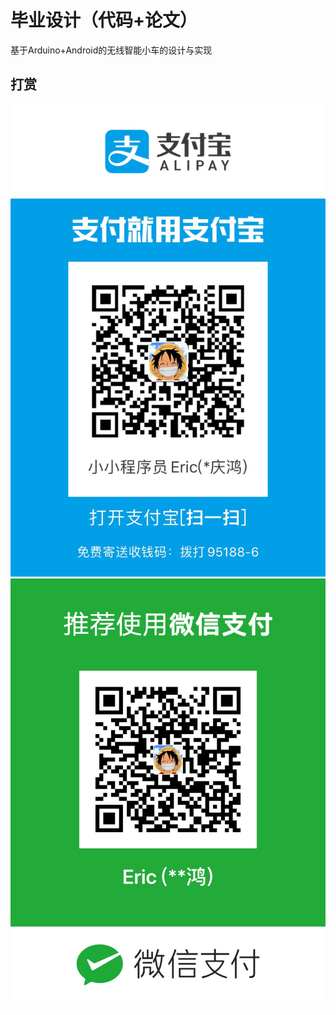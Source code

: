 # 毕业设计（代码+论文）
基于Arduino+Android的无线智能小车的设计与实现  
## 打赏
![支付宝](img/pay/ali.JPG?imageMogr2/auto-orient/strip%7CimageView2/2/w/200)![微信](img/pay/wx.JPG?imageMogr2/auto-orient/strip%7CimageView2/2/w/200)